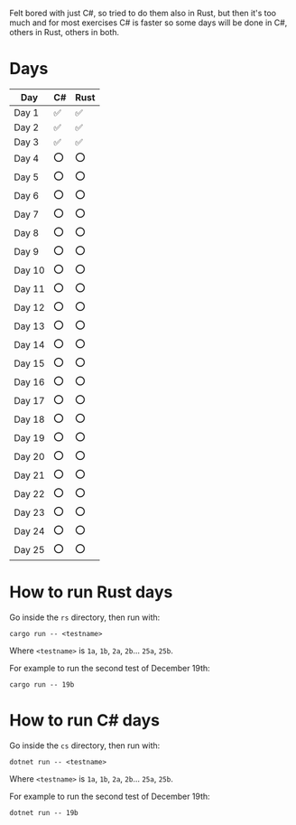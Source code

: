 Felt bored with just C#, so tried to do them also in Rust, but then it's too much and for most exercises C# is faster so some days will be done in C#, others in Rust, others in both.

# Days

|  Day   | C# | Rust |
| ------ | -- | ---- |
| Day  1 |  ✅|   ✅  |
| Day  2 |  ✅|   ✅  |
| Day  3 |  ✅|   ✅  |
| Day  4 |  ⭕️|   ⭕️  |
| Day  5 |  ⭕️|   ⭕️  |
| Day  6 |  ⭕️|   ⭕️  |
| Day  7 |  ⭕️|   ⭕️  |
| Day  8 |  ⭕️|   ⭕️  |
| Day  9 |  ⭕️|   ⭕️  |
| Day 10 |  ⭕️|   ⭕️  |
| Day 11 |  ⭕️|   ⭕️  |
| Day 12 |  ⭕️|   ⭕️  |
| Day 13 |  ⭕️|   ⭕️  |
| Day 14 |  ⭕️|   ⭕️  |
| Day 15 |  ⭕️|   ⭕️  |
| Day 16 |  ⭕️|   ⭕️  |
| Day 17 |  ⭕️|   ⭕️  |
| Day 18 |  ⭕️|   ⭕️  |
| Day 19 |  ⭕️|   ⭕️  |
| Day 20 |  ⭕️|   ⭕️  |
| Day 21 |  ⭕️|   ⭕️  |
| Day 22 |  ⭕️|   ⭕️  |
| Day 23 |  ⭕️|   ⭕️  |
| Day 24 |  ⭕️|   ⭕️  |
| Day 25 |  ⭕️|   ⭕️  |



# How to run Rust days

Go inside the `rs` directory, then run with:

```
cargo run -- <testname>
```

Where `<testname>` is `1a`, `1b`, `2a`, `2b`... `25a`, `25b`.

For example to run the second test of December 19th:

```
cargo run -- 19b
```


# How to run C# days

Go inside the `cs` directory, then run with:

```
dotnet run -- <testname>
```

Where `<testname>` is `1a`, `1b`, `2a`, `2b`... `25a`, `25b`.

For example to run the second test of December 19th:

```
dotnet run -- 19b
```



